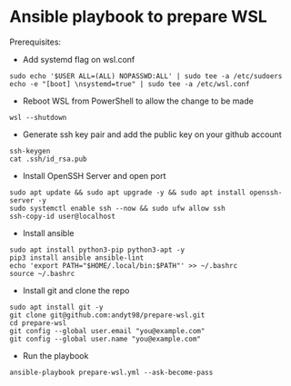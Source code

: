 # Ansible playbook to prepare WSL

Prerequisites:
- Add systemd flag on wsl.conf
```
sudo echo '$USER ALL=(ALL) NOPASSWD:ALL' | sudo tee -a /etc/sudoers
echo -e "[boot] \nsystemd=true" | sudo tee -a /etc/wsl.conf
```
- Reboot WSL from PowerShell to allow the change to be made 
```
wsl --shutdown
```
- Generate ssh key pair and add the public key on your github account
```
ssh-keygen
cat .ssh/id_rsa.pub
```
- Install OpenSSH Server and open port 
```
sudo apt update && sudo apt upgrade -y && sudo apt install openssh-server -y
sudo systemctl enable ssh --now && sudo ufw allow ssh
ssh-copy-id user@localhost
```
- Install ansible
```
sudo apt install python3-pip python3-apt -y 
pip3 install ansible ansible-lint 
echo 'export PATH="$HOME/.local/bin:$PATH"' >> ~/.bashrc
source ~/.bashrc
```
- Install git and clone the repo
```
sudo apt install git -y
git clone git@github.com:andyt98/prepare-wsl.git
cd prepare-wsl
git config --global user.email "you@example.com"
git config --global user.name "you@example.com"
```
- Run the playbook
```
ansible-playbook prepare-wsl.yml --ask-become-pass
```